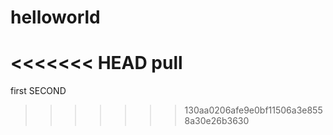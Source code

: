 # helloworld
<<<<<<< HEAD
pull
=======
first
SECOND
>>>>>>> 130aa0206afe9e0bf11506a3e8558a30e26b3630
